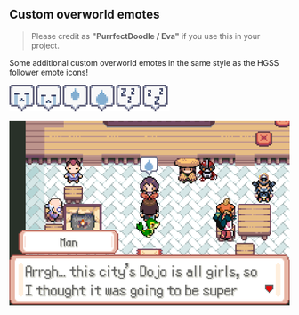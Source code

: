 ## Custom overworld emotes

> Please credit as **"PurrfectDoodle / Eva"** if you use this in your project.

Some additional custom overworld emotes in the same style as the HGSS follower emote icons!

![Screenshot](readme-img/zoom.png)

![Screenshot](readme-img/example.png)